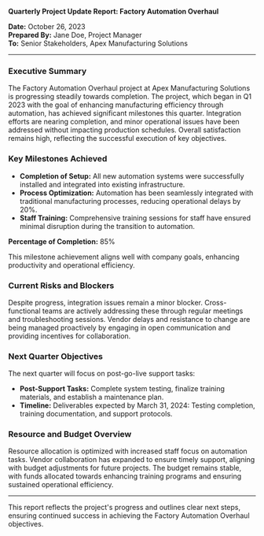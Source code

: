 

**Quarterly Project Update Report: Factory Automation Overhaul**

**Date:** October 26, 2023  
**Prepared By:** Jane Doe, Project Manager  
**To:** Senior Stakeholders, Apex Manufacturing Solutions

---

### Executive Summary

The Factory Automation Overhaul project at Apex Manufacturing Solutions is progressing steadily towards completion. The project, which began in Q1 2023 with the goal of enhancing manufacturing efficiency through automation, has achieved significant milestones this quarter. Integration efforts are nearing completion, and minor operational issues have been addressed without impacting production schedules. Overall satisfaction remains high, reflecting the successful execution of key objectives.

### Key Milestones Achieved

- **Completion of Setup:** All new automation systems were successfully installed and integrated into existing infrastructure.
- **Process Optimization:** Automation has been seamlessly integrated with traditional manufacturing processes, reducing operational delays by 20%.
- **Staff Training:** Comprehensive training sessions for staff have ensured minimal disruption during the transition to automation.

**Percentage of Completion:** 85%

This milestone achievement aligns well with company goals, enhancing productivity and operational efficiency.

### Current Risks and Blockers

Despite progress, integration issues remain a minor blocker. Cross-functional teams are actively addressing these through regular meetings and troubleshooting sessions. Vendor delays and resistance to change are being managed proactively by engaging in open communication and providing incentives for collaboration.

### Next Quarter Objectives

The next quarter will focus on post-go-live support tasks:

- **Post-Support Tasks:** Complete system testing, finalize training materials, and establish a maintenance plan.
- **Timeline:** Deliverables expected by March 31, 2024: Testing completion, training documentation, and support protocols.

### Resource and Budget Overview

Resource allocation is optimized with increased staff focus on automation tasks. Vendor collaboration has expanded to ensure timely support, aligning with budget adjustments for future projects. The budget remains stable, with funds allocated towards enhancing training programs and ensuring sustained operational efficiency.

---

This report reflects the project's progress and outlines clear next steps, ensuring continued success in achieving the Factory Automation Overhaul objectives.